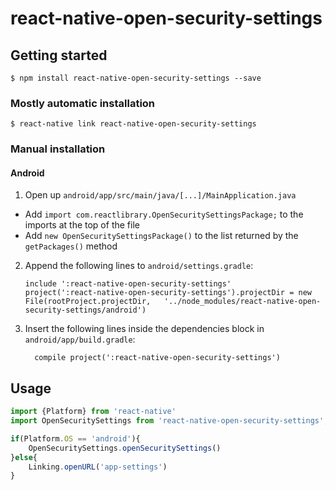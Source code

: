 # react-native-open-security-settings

## Getting started

`$ npm install react-native-open-security-settings --save`

### Mostly automatic installation

`$ react-native link react-native-open-security-settings`

### Manual installation



#### Android

1. Open up `android/app/src/main/java/[...]/MainApplication.java`
  - Add `import com.reactlibrary.OpenSecuritySettingsPackage;` to the imports at the top of the file
  - Add `new OpenSecuritySettingsPackage()` to the list returned by the `getPackages()` method
2. Append the following lines to `android/settings.gradle`:
  	```
  	include ':react-native-open-security-settings'
  	project(':react-native-open-security-settings').projectDir = new File(rootProject.projectDir, 	'../node_modules/react-native-open-security-settings/android')
  	```
3. Insert the following lines inside the dependencies block in `android/app/build.gradle`:
  	```
      compile project(':react-native-open-security-settings')
  	```


## Usage
```javascript
import {Platform} from 'react-native'
import OpenSecuritySettings from 'react-native-open-security-settings';

if(Platform.OS == 'android'){
	OpenSecuritySettings.openSecuritySettings()
}else{
	Linking.openURL('app-settings')
}
```
